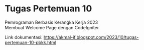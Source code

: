 # Tugas Pertemuan 10
Pemrograman Berbasis Kerangka Kerja 2023  
Membuat Welcome Page dengan CodeIgniter

Link dokumentasi: https://akmal-if.blogspot.com/2023/10/tugas-pertemuan-10-pbkk.html